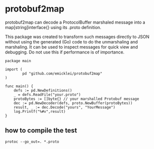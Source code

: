 # protobuf2map

protobuf2map can decode a ProtocolBuffer marshaled message into a map[string]interface{} using its .proto definition.

This package was created to transform such messages directly to JSON without using the generated (Go) code to do the unmarshaling and marshaling. It can be used to inspect messages for quick view and debugging. Do not use this if performance is of importance.

	package main

	import (
			pd "github.com/emicklei/protobuf2map"
	)
	
	func main() {
		defs := pd.NewDefinitions()
		_ = defs.ReadFile("your.proto")
		protoBytes := []byte{} // your marshalled Protobuf message
		dec := pd.NewDecoder(defs, proto.NewBuffer(protoBytes))
		result, _ := dec.Decode("yours", "YourMessage")
		log.Printf("%#v",result)
	}
	

## how to compile the test

	protoc --go_out=. *.proto